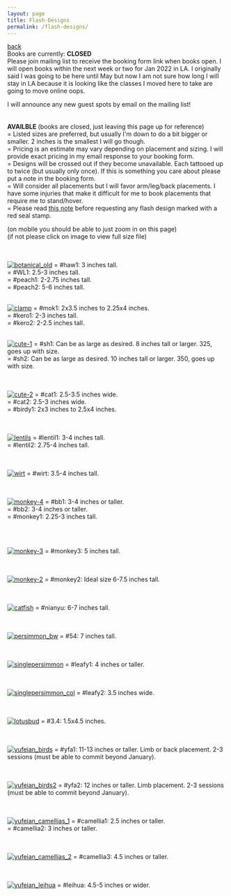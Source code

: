```yaml
---
layout: page
title: Flash-Designs
permalink: /flash-designs/
---
```

<a href="/">back</a>
<br>
Books are currently: **CLOSED**  
Please join mailing list to receive the booking form link when books open. I will open books within the next week or two for Jan 2022 in LA. I originally said I was going to be here until May but now I am not sure how long I will stay in LA because it is looking like the classes I moved here to take are going to move online oops.  

I will announce any new guest spots by email on the mailing list!  
<br><br>
**AVAILBLE** (books are closed, just leaving this page up for reference)  
= Listed sizes are preferred, but usually I'm down to do a bit bigger or smaller. 2 inches is the smallest I will go though.  
= Pricing is an estimate may vary depending on placement and sizing. I will provide exact pricing in my email response to your booking form.   
= Designs will be crossed out if they become unavailable. Each tattooed up to twice (but usually only once). If this is something you care about please put a note in the booking form.  
= Will consider all placements but I will favor arm/leg/back placements. I have some injuries that make it difficult for me to book placements that require me to stand/hover.  
= Please read <a href="/red-seal">this note</a> before requesting any flash design marked with a red seal stamp.  
  
(on mobile you should be able to just zoom in on this page)  
(if not please click on image to view full size file)  
<br><br>



[![botanical_old](/images/flash/botanical_old.jpg)](https://frogsfrogs.github.io/images/flash/botanical_old.jpg)
= #haw1: 3 inches tall.   
= #WL1: 2.5-3 inches tall.  
= #peach1: 2-2.75 inches tall.  
= #peach2: 5-6 inches tall.
<br>
<br>

[![clamp](/images/flash/clamp.jpg)](https://frogsfrogs.github.io/images/flash/clamp.jpg)
= #mok1: 2x3.5 inches to 2.25x4 inches.  
= #kero1: 2-3 inches tall.  
= #kero2: 2-2.5 inches tall.
<br>
<br>

[![cute-1](/images/flash/cute-1.jpg)](https://frogsfrogs.github.io/images/flash/cute-1.jpg)
= #sh1: Can be as large as desired. 8 inches tall or larger. 325, goes up with size.  
= #sh2: Can be as large as desired. 10 inches tall or larger. 350, goes up with size.  
<br>
<br>

[![cute-2](/images/flash/cute-2.jpg)](https://frogsfrogs.github.io/images/flash/cute-2.jpg)
= #cat1: 2.5-3.5 inches wide.  
= #cat2: 2.5-3 inches wide.  
= #birdy1: 2x3 inches to 2.5x4 inches.  
<br>
<br>


[![lentils](/images/flash/lentils.jpg)](https://frogsfrogs.github.io/images/flash/lentils.jpg)
= #lentil1: 3-4 inches tall.    
= #lentil2: 2.75-4 inches tall.  
<br>
<br>

[![wirt](/images/flash/wirt.jpg)](https://frogsfrogs.github.io/images/flash/wirt.jpg)
= #wirt: 3.5-4 inches tall.    
<br>
<br>

[![monkey-4](/images/flash/monkey-4.jpg)](https://frogsfrogs.github.io/images/flash/monkey-4.jpg)
= #bb1: 3-4 inches or taller.  
= #bb2: 3-4 inches or taller.  
= #monkey1: 2.25-3 inches tall.  

<br>
<br>

[![monkey-3](/images/flash/monkey-3.jpg)](https://frogsfrogs.github.io/images/flash/monkey-3.jpg)
= #monkey3: 5 inches tall.  
<br>
<br>

[![monkey-2](/images/flash/monkey-2.jpg)](https://frogsfrogs.github.io/images/flash/monkey-2.jpg)
= #monkey2: Ideal size 6-7.5 inches tall.   
<br>
<br>

[![catfish](/images/flash/nianyu.jpg)](https://frogsfrogs.github.io/images/flash/nianyu.jpg)
= #nianyu: 6-7 inches tall.  
<br>
<br>

[![persimmon_bw](/images/flash/persimmon_bw.JPG)](https://frogsfrogs.github.io/images/flash/persimmon_bw.JPG)
= #54: 7 inches tall.    
<br>
<br>

[![singlepersimmon](/images/flash/singlepersimmon.JPG)](https://frogsfrogs.github.io/images/flash/singlepersimmon.JPG)
= #leafy1: 4 inches or taller.  
<br>
<br>

[![singlepersimmon_col](/images/flash/singlepersimmon_col.jpg)](https://frogsfrogs.github.io/images/flash/singlepersimmon_col.jpg)
= #leafy2: 3.5 inches wide.  
<br>
<br>


[![lotusbud](/images/flash/lotusbud.jpg)](https://frogsfrogs.github.io/images/flash/lotusbud.jpg)
= #3.4: 1.5x4.5 inches.  
<br>
<br>

[![yufeian_birds](/images/flash/yufeian_birds.JPG)](https://frogsfrogs.github.io/images/flash/yufeian_birds.JPG)
= #yfa1: 11-13 inches or taller. Limb or back placement. 2-3 sessions (must be able to commit beyond January).  
<br>
<br>

[![yufeian_birds2](/images/flash/yufeian_birds2.JPG)](https://frogsfrogs.github.io/images/flash/yufeian_birds2.JPG)
= #yfa2: 12 inches or taller. Limb placement. 2-3 sessions (must be able to commit beyond January).  
<br>
<br>

[![yufeian_camellias_1](/images/flash/yufeian_camellias_1.jpg)](https://frogsfrogs.github.io/images/flash/yufeian_camellias_1.jpg)
= #camellia1: 2.5 inches or taller.  
= #camellia2: 3 inches or taller.  
<br>
<br>

[![yufeian_camellias_2](/images/flash/yufeian_camellias_2.jpg)](https://frogsfrogs.github.io/images/flash/yufeian_camellias_2.jpg)
= #camellia3: 4.5 inches or taller.    
<br>
<br>

[![yufeian_leihua](/images/flash/yufeian_leihua.jpg)](https://frogsfrogs.github.io/images/flash/yufeian_leihua.jpg)
= #leihua: 4.5-5 inches or wider.  
<br>
<br>